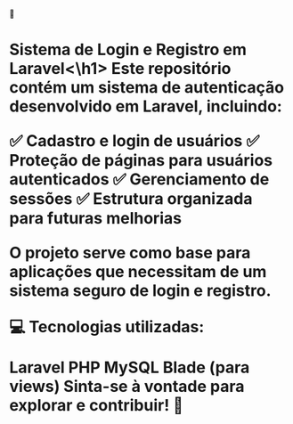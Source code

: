 🔐 <h1>Sistema de Login e Registro em Laravel<\h1>
Este repositório contém um sistema de autenticação desenvolvido em Laravel, incluindo:

✅ Cadastro e login de usuários
✅ Proteção de páginas para usuários autenticados
✅ Gerenciamento de sessões
✅ Estrutura organizada para futuras melhorias

O projeto serve como base para aplicações que necessitam de um sistema seguro de login e registro.

💻 Tecnologias utilizadas:

Laravel
PHP
MySQL
Blade (para views)
Sinta-se à vontade para explorar e contribuir! 🚀
